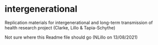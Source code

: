 # intergenerational
Replication materials for intergenerational and long-term transmission of health research project (Clarke, Lillo & Tapia-Schythe)

Not sure where this Readme file should go (NLillo on 13/08/2021)
